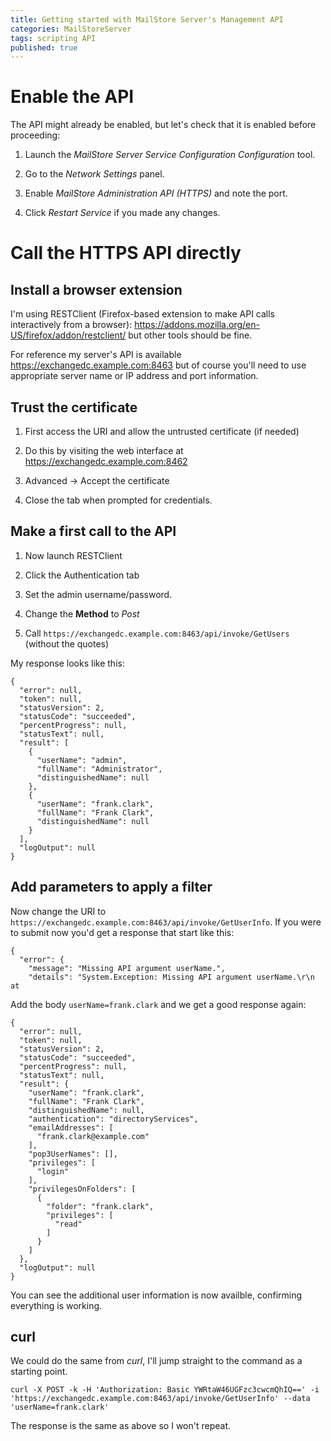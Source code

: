```yaml
---
title: Getting started with MailStore Server's Management API
categories: MailStoreServer
tags: scripting API
published: true
--- 
```

# Enable the API

The API might already be enabled, but let's check that it is enabled before proceeding: 

1. Launch the *MailStore Server Service Configuration Configuration* tool.

2. Go to the *Network Settings* panel.

3. Enable *MailStore Administration API (HTTPS)* and note the port.

4. Click *Restart Service* if you made any changes.

# Call the HTTPS API directly

## Install a browser extension

I'm using RESTClient (Firefox-based extension to make API calls interactively from a browser): <https://addons.mozilla.org/en-US/firefox/addon/restclient/> but other tools should be fine.

For reference my server's API is available <https://exchangedc.example.com:8463> but of course you'll need to use appropriate server name or IP address and port information.

## Trust the certificate

1.  First access the URI and allow the untrusted certificate (if needed)

2.  Do this by visiting the web interface at <https://exchangedc.example.com:8462>

3.  Advanced -> Accept the certificate

4.  Close the tab when prompted for credentials.

## Make a first call to the API

1.  Now launch RESTClient

2.  Click the Authentication tab

3.  Set the admin username/password.

4.  Change the **Method** to *Post*

5.  Call `https://exchangedc.example.com:8463/api/invoke/GetUsers` (without the quotes)

My response looks like this:

    {
      "error": null,
      "token": null,
      "statusVersion": 2,
      "statusCode": "succeeded",
      "percentProgress": null,
      "statusText": null,
      "result": [
        {
          "userName": "admin",
          "fullName": "Administrator",
          "distinguishedName": null
        },
        {
          "userName": "frank.clark",
          "fullName": "Frank Clark",
          "distinguishedName": null
        }
      ],
      "logOutput": null
    }

## Add parameters to apply a filter

Now change the URI to `https://exchangedc.example.com:8463/api/invoke/GetUserInfo`. If you were to submit now you'd get a response that start like this: 

    {
      "error": {
        "message": "Missing API argument userName.",
        "details": "System.Exception: Missing API argument userName.\r\n   at 

Add the body `userName=frank.clark` and we get a good response again: 

    {
      "error": null,
      "token": null,
      "statusVersion": 2,
      "statusCode": "succeeded",
      "percentProgress": null,
      "statusText": null,
      "result": {
        "userName": "frank.clark",
        "fullName": "Frank Clark",
        "distinguishedName": null,
        "authentication": "directoryServices",
        "emailAddresses": [
          "frank.clark@example.com"
        ],
        "pop3UserNames": [],
        "privileges": [
          "login"
        ],
        "privilegesOnFolders": [
          {
            "folder": "frank.clark",
            "privileges": [
              "read"
            ]
          }
        ]
      },
      "logOutput": null
    }

You can see the additional user information is now availble, confirming everything is working.

## curl

We could do the same from *curl*, I'll jump straight to the command as a starting point.

`curl -X POST -k -H 'Authorization: Basic YWRtaW46UGFzc3cwcmQhIQ==' -i 'https://exchangedc.example.com:8463/api/invoke/GetUserInfo' --data 'userName=frank.clark'`

The response is the same as above so I won't repeat.
